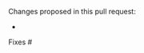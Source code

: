 <!-- 
Before submitting a PR, please read [CONTRIBUTING.md](CONTRIBUTING.md)

1. Give the PR a descriptive title.

  Examples of good title:

    - fix(directive): get options from service
    - docs: update endpoint option description
    - feat: support for file checksum

  Examples of bad title:

    - Update docs
    - Fix: #56556
    - Update directive code

2. Ensure there are tests that cover the changes.
3. Ensure linting passes.
4. Ensure tests passes
-->

Changes proposed in this pull request:

-


Fixes #
